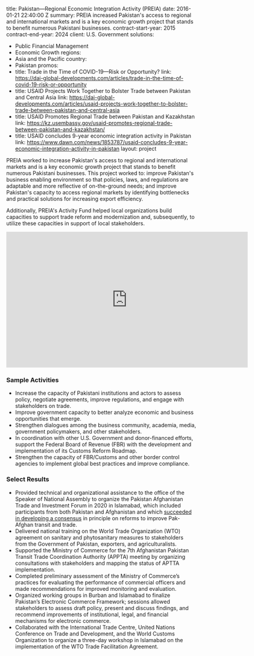 
title: Pakistan—Regional Economic Integration Activity (PREIA)
date: 2016-01-21 22:40:00 Z
summary: PREIA increased Pakistan's access to regional and international markets and
  is a key economic growth project that stands to benefit numerous Pakistani businesses.
contract-start-year: 2015
contract-end-year: 2024
client: U.S. Government
solutions:
- Public Financial Management
- Economic Growth
regions:
- Asia and the Pacific
country:
- Pakistan
promos:
- title: Trade in the Time of COVID-19—Risk or Opportunity?
  link: https://dai-global-developments.com/articles/trade-in-the-time-of-covid-19-risk-or-opportunity
- title: USAID Projects Work Together to Bolster Trade between Pakistan and Central
    Asia
  link: https://dai-global-developments.com/articles/usaid-projects-work-together-to-bolster-trade-between-pakistan-and-central-asia
- title: USAID Promotes Regional Trade between Pakistan and Kazakhstan
  link: https://kz.usembassy.gov/usaid-promotes-regional-trade-between-pakistan-and-kazakhstan/
- title: USAID concludes 9-year economic integration activity in Pakistan
  link: https://www.dawn.com/news/1853787/usaid-concludes-9-year-economic-integration-activity-in-pakistan
layout: project


PREIA worked to increase Pakistan's access to regional and international markets and is a key economic growth project that stands to benefit numerous Pakistani businesses. This project worked to: improve Pakistan's business enabling environment so that policies, laws, and regulations are adaptable and more reflective of on-the-ground needs; and improve Pakistan's capacity to access regional markets by identifying bottlenecks and practical solutions for increasing export efficiency.

Additionally, PREIA's Activity Fund helped local organizations build capacities to support trade reform and modernization and, subsequently, to utilize these capacities in support of local stakeholders.

<iframe src="https://player.vimeo.com/video/257794900" width="640" height="360" frameborder="0" webkitallowfullscreen mozallowfullscreen allowfullscreen></iframe>

### Sample Activities

* Increase the capacity of Pakistani institutions and actors to assess policy, negotiate agreements, improve regulations, and engage with stakeholders on trade.
* Improve government capacity to better analyze economic and business opportunities that emerge.
* Strengthen dialogues among the business community, academia, media, government policymakers, and other stakeholders.
* In coordination with other U.S. Government and donor-financed efforts, support the Federal Board of Revenue (FBR) with the development and implementation of its Customs Reform Roadmap.
* Strengthen the capacity of FBR/Customs and other border control agencies to implement global best practices and improve compliance.

### Select Results

* Provided technical and organizational assistance to the office of the Speaker of National Assembly to organize the Pakistan Afghanistan Trade and Investment Forum in 2020 in Islamabad, which included participants from both Pakistan and Afghanistan and which [succeeded in developing a consensus](https://www.dawn.com/news/1587338) in principle on reforms to improve Pak-Afghan transit and trade.
* Delivered national training on the World Trade Organization (WTO) agreement on sanitary and phytosanitary measures to stakeholders from the Government of Pakistan, exporters, and agriculturalists.
* Supported the Ministry of Commerce for the 7th Afghanistan Pakistan Transit Trade Coordination Authority (APPTA) meeting by organizing consultations with stakeholders and mapping the status of APTTA implementation.
* Completed preliminary assessment of the Ministry of Commerce’s practices for evaluating the performance of commercial officers and made recommendations for improved monitoring and evaluation.
* Organized working groups in Burban and Islamabad to finalize Pakistan’s Electronic Commerce Framework; sessions allowed stakeholders to assess draft policy, present and discuss findings, and recommend improvements of institutional, legal, and financial mechanisms for electronic commerce.
* Collaborated with the International Trade Centre, United Nations Conference on Trade and Development, and the World Customs Organization to organize a three-day workshop in Islamabad on the implementation of the WTO Trade Facilitation Agreement.
